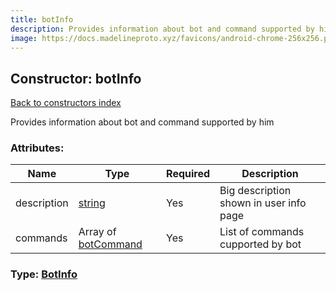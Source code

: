 ```yaml
---
title: botInfo
description: Provides information about bot and command supported by him
image: https://docs.madelineproto.xyz/favicons/android-chrome-256x256.png
---
```

## Constructor: botInfo  
[Back to constructors index](index.md)



Provides information about bot and command supported by him

### Attributes:

| Name     |    Type       | Required | Description |
|----------|---------------|----------|-------------|
|description|[string](../types/string.md) | Yes|Big description shown in user info page|
|commands|Array of [botCommand](../constructors/botCommand.md) | Yes|List of commands cupported by bot|



### Type: [BotInfo](../types/BotInfo.md)


